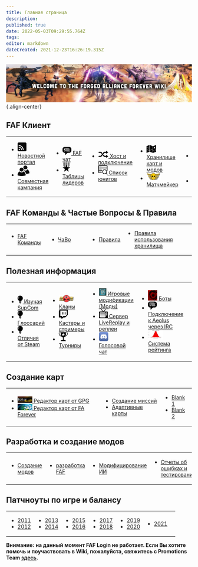 ```yaml
---
title: Главная страница
description: 
published: true
date: 2022-05-03T09:29:55.764Z
tags: 
editor: markdown
dateCreated: 2021-12-23T16:26:19.315Z
---
```


![wiki-banner.jpg](/wiki-banner.jpg){.align-center}

## FAF Клиент
<table>
<tbody>
<tr>
<td><ul>
<li><img src="/faf-client-icons/newshub-icon.png"><a href="NewsHub"> Новостной портал</a></li>
<li><img src="/faf-client-icons/coop-icon.png"><a href="Coop-Missions"> Совместная кампания</a></li>
</ul></td>
<td><ul>
<li><img src="/faf-client-icons/fafchat-icon.png"><a href="FAF-chat"> FAF чат</a></li>
<li><img src="/faf-client-icons/leaderboards-icon.png"><a href="Leaderboards"> Таблицы лидеров</a></li>
</ul></td>
<td><ul>
<li><img src="/faf-client-icons/find-games-icon.png"><a href="Host-and-join-games"> Хост и подключение</a></li>
<li><img src="/information-icons/database.png" width=25px><a href="Unit-Database"> Список юнитов</a></li>
</ul></td>
<td><ul>
<li><img src="/faf-client-icons/maps-icon.png"><a href="Map-&-Mod-Vault"> Хранилище карт и модов</a></li>
<li><img src="/faf-client-icons/tmm-icon.png"><a href="tmm"> Матчмейкер</a></li>
</ul></td>
<td><ul>
<li><img src="/faf-client-icons/replays-icon.png"><a href="Replays-&-Live-Games"> Реплеи и "Лайв игры"</a></li>
<li><a href="/Tutorials"> Обучение</a></li>
</ul></td>
<td></td>
</tr>
</tbody>
</table>

## FAF Команды & Частые Вопросы & Правила
<table>
<tbody>
<tr>
<td><ul>
<li><a href="User-Groups"> FAF Команды</a></li> 
</ul></td>
<td><ul>
<li><a href="FAQ"> ЧаВо</a></li>
</ul></td>
<td><ul>
</ul></td>
<td><ul>
<li><a href="FAF-Rules"> Правила</a></li>
</ul></td>
<td><ul>
<li><a href="Vault-Rules"> Правила использования хранилища</a></li>
</ul></td>
</tr>
</tbody>
</table>



## **Полезная информация**
<table>
<tbody>
<tr>
<td><ul>
<li><img src="/information-icons/tutorials-icon.png"/><a href="Learning-SupCom"> Изучая SupCom</a></li>
<li><img src="/information-icons/tutorials-icon.png"/><a href="Glossary"> Глоссарий</a></li>
<li><img src="/information-icons/tutorials-icon.png"/><a href="Changes-from-steam"> Отличия от Steam</a></li>
</ul></td>
<td><ul>
<li><img src="/information-icons/clan-icon.png"/><a href="Clans"> Кланы</a></li>
<li><img src="/information-icons/livestreams-icon.png"><a href="Casts&Livestreams"> Кастеры и стримеры</a></li>
<li><img src="/information-icons/tournaments-icon.png"/> <a href="Tournaments" title="wikilink"> Турниры</a></li>
</ul></td>
<td><ul>
<li><img src="/information-icons/gazui.png" width="20"/><a href="Game-Modifications-(Mods)"> Игровые модификации (Моды)</a></li>
<li><img src="/information-icons/replays-icon.png"/><a href="LiveReplay-server-and-replays"> Сервер LiveReplay и реплеи</a></li>
<li><img src="/information-icons/discord-icon.png" width="25"/><a href="Voicechat-(Discord)"> Голосовой чат</a></li>
</ul></td>
<td><ul>
<li><img src="/information-icons/qai.png" width="25"/><a href="Bots"> Боты</a></li>
<li><img src="/information-icons/chat-icon.png"/><a href="Chat-IRC-server"> Подключение к  Aeolus через IRC</a></li>
<li><img src="/information-icons/rating-icon.png" width="40"/><a href="Rating-System"> Система рейтинга</a></li>
</ul></td>
<td></td>
</tr>
</tbody>
</table>

## **Создание карт**
<table>
<tbody>
<tr>
<td><ul>
<li><img src="/map-and-mod-icons/gpg-map-editor.png" width="40"/><a href="Map-Editor"> Редактор карт от GPG </a></li>
<li><img src="/map-and-mod-icons/faf-map-editor.png" width="40"/><a href="FA-Forever-Map-Editor"> Редактор карт от FA Forever</a></li>
</ul></td>
<td><ul>
<li><a href="Mission-Scripting"> Создание миссий</a></li>
<li><a href="Adaptive-Maps"> Адаптивные карты</a></li>
</ul></td>
<td><ul>
<li><a href=""> Blank 1</a></li>
<li><a href=""> Blank 2</a></li>
</ul></td>
</tr>
</tbody>
</table>

## **Разработка и создание модов**
<table>
<tbody>
<tr>
<td><ul>
<li><a href="Modding"> Создание модов</a></li>
</ul></td>
<td><ul>
<li><a href="FAF-Development"> разработка FAF</a></li>
</ul></td>
<td><ul>
<li><a href="AI-Modding"> Модифицирование ИИ</a></li>
</ul></td>
<td><ul>
<li><a href="Отчеты об ошибках и тестирование"> Отчеты об ошибках и тестирование</a></li>
</ul></td>
<td></td>
</tr>
</tbody>
</table>

## Патчноуты по игре и балансу
<table>
<tbody>
<tr class="odd">
<td><ul>
<li><a href="/patches/Game-&-Balance-Patchnotes-2011"> 2011</a></li>
<li><a href="/patches/Game-&-Balance-Patchnotes-2012"> 2012</a></li>
</ul></td>
<td><ul>
<li><a href="/patches/Game-&-Balance-Patchnotes-2013"> 2013</a></li>
<li><a href="/patches/Game-&-Balance-Patchnotes-2014"> 2014</a></li>
</ul></td>
<td><ul>
<li><a href="/patches/Game-&-Balance-Patchnotes-2015"> 2015</a></li>
<li><a href="/patches/Game-&-Balance-Patchnotes-2016"> 2016</a></li>
</ul></td>
<td><ul>
<li><a href="/patches/Game-&-Balance-Patchnotes-2017"> 2017</a></li>
<li><a href="/patches/Game-&-Balance-Patchnotes-2018"> 2018</a></li>
</ul></td>
<td><ul>
<li><a href="/patches/Game-&-Balance-Patchnotes-2019"> 2019</a></li>
<li><a href="/patches/Game-&-Balance-Patchnotes-2020"> 2020</a></li>
</ul></td>
<td><ul>
<li><a href="/patches/Game-&-Balance-Patchnotes-2021"> 2021</a></li>
</ul></td>
<td></td>
</tr>
</tbody>
</table>



**Внимание: на данный момент FAF Login не работает. Если Вы хотите помочь и поучаствовать в Wiki, пожалуйста, свяжитесь с  Promotions Team [здесь](https://discord.gg/YdGN2aESTQ).**
